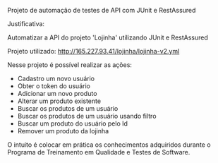 Projeto de automação de testes de API com JUnit e RestAssured

Justificativa:

Automatizar a API do projeto 'Lojinha' utilizando JUnit e RestAssured

Projeto utilizado: http://165.227.93.41/lojinha/lojinha-v2.yml

Nesse projeto é possível realizar as ações:

- Cadastro um novo usuário
- Obter o token do usuário
- Adicionar um novo produto
- Alterar um produto existente
- Buscar os produtos de um usuário
- Buscar os produtos de um usuário usando filtro
- Buscar um produto do usuário pelo Id
- Remover um produto da lojinha

O intuito é colocar em prática os conhecimentos adquiridos durante o Programa de Treinamento em Qualidade e Testes de Software.



